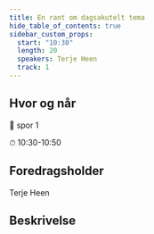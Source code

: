 ```yaml
---
title: En rant om dagsakutelt tema
hide_table_of_contents: true
sidebar_custom_props:
  start: "10:30"
  length: 20
  speakers: Terje Heen
  track: 1
---
```


## Hvor og når
📌  spor 1

⏱  10:30-10:50

## Foredragsholder
Terje Heen


## Beskrivelse


